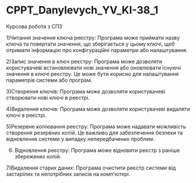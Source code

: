 # CPPT_Danylevych_YV_KI-38_1
Курсова робота з СПЗ

1)Читання значення ключа реєстру: Програма може приймати назву ключа та повертати значення, що зберігається у цьому ключі, щоб отримати інформацію про конфігураційні параметри або налаштування.

2)Запис значення в ключ реєстру: Програма може дозволяти користувачеві встановлювати нові значення або оновлювати існуючі значення в ключі реєстру. Це може бути корисно для налаштування параметрів системи або програм.

3)Створення ключів: Програма може дозволяти користувачеві створювати нові ключі в реєстрі. 

4)Видалення ключів: Програма може дозволяти користувачеві видаляти ключі в реєстрі. 

5)Резервне копіювання реєстру: Програма може надавати можливість створення резервних копій. Це важливо для забезпечення безпеки та відновлення системи у випадку непередбачених проблем.

6) Відновлення реєстру: Програма може відновити реєстр з раніше збережених копій.
 
7)Видалення старих даних: Програма очистити реєстр системи від застарілих та непотрібних записів на комп'ютері.

